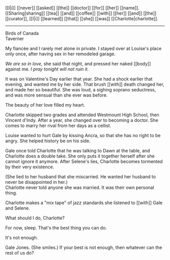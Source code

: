 [[I|i]] [[never]] [[asked]] [[the]] [[doctor]] [[for]] [[her]] [[name]]. [[Sharing|sharing]] [[tea]] [[and]] [[coffee]] [[with]] [[her]] [[and]] [[the]] [[curator]], [[I|i]] [[learned]] [[that]] [[she]] [[was]] [[Charlotte|charlotte]].

* * *
Birds of Canada  
Taverner  
  
My fiancée and I rarely met alone in private. I stayed over at Louise's place only once, after having sex in her remodeled garage.  
  
_We are so in love,_ she said that night, and pressed her naked [[body]] against me. _I pray tonight will not ruin it._  
  
It was on Valentine's Day earlier that year. She had a shock earlier that evening, and wanted me by her side. That brush [[with]] death changed her, and made her so beautiful. She was loud, a sighing soprano seductress, and was more sensual than she ever was before.  
  
The beauty of her love filled my heart.  
  
  
Charlotte skipped two grades and attended Westmount High School, then Vincent d'Indy. After a year, she changed over to becoming a doctor. She comes to marry her rival from her days as a cellist.  
  
Louise wanted to hurt Gale by kissing Ancra, so that she has no right to be angry. She helped history be on his side.  
  
Gale once told Charlotte that he was talking to Dawn at the table, and Charlotte does a double take. She only puts it together herself after she cannot ignore it anymore. After Selene's lies, Charlotte becomes tormented by their very existence.  
  
(She lied to her husband that she miscarried. He wanted her husband to never be disappointed in her.)  
Charlotte never told anyone she was married. It was their own personal thing.  
  
Charlotte makes a "mix tape" of jazz standards she listened to [[with]] Gale and Selene.  
  
What should I do, Charlotte?  
  
For now, sleep. That's the best thing you can do.  
  
It's not enough.  
  
Gale Jones. (She smiles.) If your best is not enough, then whatever can the rest of us do?